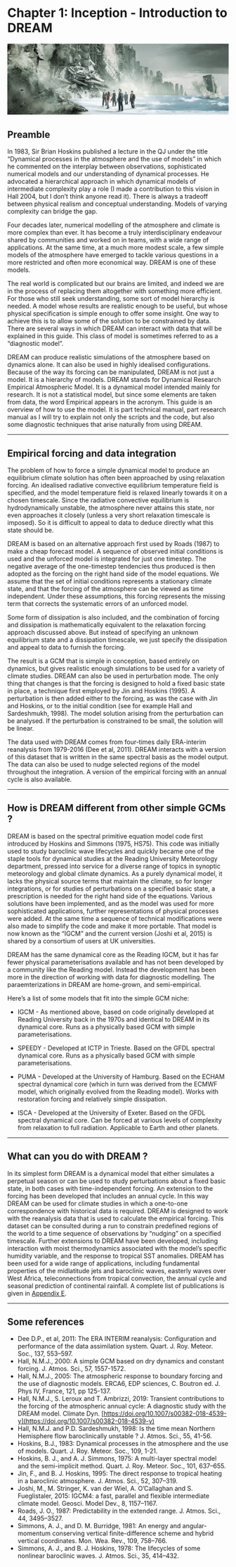 # Chapter 1: Inception - Introduction to DREAM
![chapter 2 fig](./img/chapter_1.png)

## Preamble
In 1983,  Sir Brian Hoskins published a lecture in the QJ under the title “Dynamical processes in the atmosphere and the use of models” in which he commented on the interplay between observations, sophisticated numerical models and our understanding of dynamical processes. He advocated a hierarchical approach in which dynamical models of intermediate complexity play a role (I made a contribution to this vision in Hall 2004, but I don’t think anyone read it). There is always a tradeoff between physical realism and conceptual understanding. Models of varying complexity can bridge the gap. 

Four decades later, numerical modelling of the atmosphere and climate is more complex than ever. It has become a truly interdisciplinary endeavour shared by communities and worked on in teams, with a wide range of applications. At the same time, at a much more modest scale, a few simple models of the atmosphere have emerged to tackle various questions in a more restricted and often more economical way. DREAM is one of these models. 

The real world is complicated but our brains are limited, and indeed we are in the process of replacing them altogether with something more efficient. For those who still seek understanding, some sort of model hierarchy is needed. A model whose results are realistic enough to be useful, but whose physical specification is simple enough to offer some insight. One way to achieve this is to allow some of the solution to be constrained by data. There are several ways in which DREAM can interact with data that will be explained in this guide. This class of model is sometimes referred to as a “diagnostic model”. 

DREAM can produce realistic simulations of the atmosphere based on dynamics alone. It can also be used in highly idealised configurations. Because of the way its forcing can be manipulated, DREAM is not just a model. It is a hierarchy of models. DREAM stands for Dynamical Research Empirical Atmospheric Model. It is a dynamical model intended mainly for research. It is not a statistical model, but since some elements are taken from data, the word Empirical appears in the acronym. This guide is an overview of how to use the model. It is part technical manual, part research manual as I will try to explain not only the scripts and the code, but also some diagnostic techniques that arise naturally from using DREAM. 

---
## Empirical forcing and data integration
The problem of how to force a simple dynamical model to produce an equilibrium climate solution has often been approached by using relaxation forcing. An idealised radiative convective equilibrium temperature field is specified, and the model temperature field is relaxed linearly towards it on a chosen timescale. Since the radiative convective equilibrium is hydrodynamically unstable, the atmosphere never attains this state, nor even approaches it closely (unless a very short relaxation timescale is imposed). So it is difficult to appeal to data to deduce directly what this state should be.

DREAM is based on an alternative approach first used by Roads (1987) to make a cheap forecast model. A sequence of observed initial conditions is used and the unforced model is integrated for just one timestep. The negative average of the one-timestep tendencies thus produced is then adopted as the forcing on the right hand side of the model equations. We assume that the set of initial conditions represents a stationary climate state, and that the forcing of the atmosphere can be viewed as time independent. Under these assumptions, this forcing represents the missing term that corrects the systematic errors of an unforced model.

Some form of dissipation is also included, and the combination of forcing and dissipation is mathematically equivalent to the relaxation forcing approach discussed above. But instead of specifying an unknown equilibrium state and a dissipation timescale, we just specify the dissipation and appeal to data to furnish the forcing.

The result is a GCM that is simple in conception, based entirely on dynamics, but gives realistic enough simulations to be used for a variety of climate studies. DREAM can also be used in perturbation mode. The only thing that changes is that the forcing is designed to hold a fixed basic state in place, a technique first employed by Jin and Hoskins (1995). A perturbation is then added either to the forcing, as was the case with Jin and Hoskins, or to the initial condition (see for example Hall and Sardeshmukh, 1998). The model solution arising from the perturbation can be analysed. If the perturbation is constrained to be small, the solution will be linear. 

The data used with DREAM comes from four-times daily ERA-interim reanalysis from 1979-2016 (Dee et al, 2011). DREAM interacts with a version of this dataset that is written in the same spectral basis as the model output. The data can also be used to nudge selected regions of the model throughout the integration. A version of the empirical forcing with an annual cycle is also available. 

---
## How is DREAM different from other simple GCMs ?
DREAM is based on the spectral primitive equation model code first introduced by Hoskins and Simmons (1975, HS75). This code was initially used to study baroclinic wave lifecycles and quickly became one of the staple tools for dynamical studies at the Reading University Meteorology department, pressed into service for a diverse range of topics in synoptic meteorology and global climate dynamics. As a purely dynamical model, it lacks the physical source terms that maintain the climate, so for longer integrations, or for studies of perturbations on a specified basic state, a prescription is needed for the right hand side of the equations. Various solutions have been implemented, and as the model was used for more sophisticated applications, further representations of physical processes were added. At the same time a sequence of technical modifications were also made to simplify the code and make it more portable. That model is now known as the “IGCM” and the current version (Joshi et al, 2015) is shared by a consortium of users at UK universities. 

DREAM has the same dynamical core as the Reading IGCM, but it has far fewer physical parameterisations available and has not been developed by a community like the Reading model. Instead the development has been more in the direction of working with data for diagnostic modelling. The paraemterizations in DREAM are home-grown, and semi-empirical. 

Here’s a list of some models that fit into the simple GCM niche: 

* IGCM - As mentioned above, based on code originally developed at Reading University back in the 1970s and identical to DREAM in its dynamical core. Runs as a physically based GCM with simple parameterisations. 

* SPEEDY - Developed at ICTP in Trieste. Based on the GFDL spectral dynamical core. Runs as a physically based GCM with simple parameterisations. 

* PUMA - Developed at the University of Hamburg. Based on the ECHAM spectral dynamical core (which in turn was derived from the ECMWF model, which originally evolved from the Reading model). Works with restoration forcing and relatively simple dissipation. 

* ISCA - Developed at the University of Exeter. Based on the GFDL spectral dynamical core. Can be forced at various levels of complexity from relaxation to full radiation. Applicable to Earth and other planets. 

---
## What can you do with DREAM ?
In its simplest form DREAM is a dynamical model that either simulates a perpetual season or can be used to study perturbations about a fixed basic state, in both cases with time-independent forcing. An extension to the forcing has been developed that includes an annual cycle. In this way DREAM can be used for climate studies in which a one-to-one correspondence with historical data is required. DREAM is designed to work with the reanalysis data that is used to calculate the empirical forcing. This dataset can be consulted during a run to constrain predefined regions of the world to a time sequence of observations by “nudging” on a specified timescale. Further extensions to DREAM have been developed, including interaction with moist thermodynamics associated with the model’s specific humidity variable, and the response to tropical SST anomalies.  DREAM has been used for a wide range of applications, including fundamental properties of the midlatitude jets and baroclinic waves, easterly waves over West Africa, teleconnections from tropical convection, the annual cycle and seasonal prediction of continental rainfall. A complete list of publications is given in [Appendix E](https://dreamusermanual.readthedocs.io/en/latest/AppendixE.html). 

---
## Some references
* Dee D.P., et al, 2011: The ERA INTERIM reanalysis: Configuration and performance of the data assimilation system. Quart. J. Roy. Meteor. Soc., 137, 553–597. 
* Hall, N.M.J., 2000: A simple GCM based on dry dynamics and constant forcing. J. Atmos. Sci., 57, 1557-1572.
* Hall, N.M.J., 2005: The atmospheric response to boundary forcing and the use of diagnostic models. ERCA6, EDP sciences, C. Boutron ed. J. Phys IV, France, 121, pp 125-137.
* Hall, N.M.J., S. Leroux and T. Ambrizzi, 2019: Transient contributions to the forcing of the atmospheric annual cycle: A diagnostic study with the DREAM model. Climate Dyn. [https://doi.org/10.1007/s00382-018-4539-y](https://doi.org/10.1007/s00382-018-4539-y)
* Hall, N.M.J. and P.D. Sardeshmukh, 1998: Is the time mean Northern Hemisphere flow baroclinically unstable ?  J. Atmos. Sci., 55, 41-56.
* Hoskins, B.J., 1983: Dynamical processes in the atmosphere and the use of models. Quart. J. Roy. Meteor. Soc., 109, 1-21. 
* Hoskins, B. J., and A. J. Simmons, 1975: A multi-layer spectral model and the semi-implicit method. Quart. J. Roy. Meteor. Soc., 101, 637–655.
* Jin, F., and B. J. Hoskins, 1995: The direct response to tropical heating in a baroclinic atmosphere. J. Atmos. Sci., 52, 307–319. 
* Joshi, M., M. Stringer, K. van der Wiel, A. O’Callaghan and S. Fueglistaler, 2015: IGCM4: a fast, parallel and flexible intermediate climate model. Geosci. Model Dev., 8, 1157–1167.
* Roads, J. O., 1987: Predictability in the extended range. J. Atmos. Sci., 44, 3495–3527. 
* Simmons, A. J., and D. M. Burridge, 1981: An energy and angular-momentum conserving vertical finite-difference scheme and hybrid vertical coordinates. Mon. Wea. Rev., 109, 758–766. 
* Simmons, A. J., and B. J. Hoskins, 1978: The lifecycles of some nonlinear baroclinic waves. J. Atmos. Sci., 35, 414–432.

